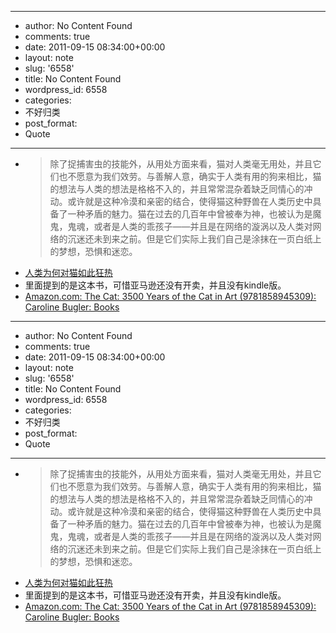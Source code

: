 - --
- author: No Content Found
- comments: true
- date: 2011-09-15 08:34:00+00:00
- layout: note
- slug: '6558'
- title: No Content Found
- wordpress_id: 6558
- categories:
- 不好归类
- post_format:
- Quote
- --
- <blockquote>除了捉捕害虫的技能外，从用处方面来看，猫对人类毫无用处，并且它们也不愿意为我们效劳。与善解人意，确实于人类有用的狗来相比，猫的想法与人类的想法是格格不入的，并且常常混杂着缺乏同情心的冲动。或许就是这种冷漠和亲密的结合，使得猫这种野兽在人类历史中具备了一种矛盾的魅力。猫在过去的几百年中曾被奉为神，也被认为是魔鬼，鬼魂，或者是人类的乖孩子——并且是在网络的漩涡以及人类对网络的沉迷还未到来之前。但是它们实际上我们自己是涂抹在一页白纸上的梦想，恐惧和迷恋。</blockquote>
- [人类为何对猫如此狂热](http://dongxi.net/b11rq)
- 里面提到的是这本书，可惜亚马逊还没有开卖，并且没有kindle版。
- [Amazon.com: The Cat: 3500 Years of the Cat in Art (9781858945309): Caroline Bugler: Books](http://www.amazon.com/Cat-3500-Years-Art/dp/1858945305/ref=sr_1_1?ie=UTF8&qid=1316075883&sr=8-1)
- --
- author: No Content Found
- comments: true
- date: 2011-09-15 08:34:00+00:00
- layout: note
- slug: '6558'
- title: No Content Found
- wordpress_id: 6558
- categories:
- 不好归类
- post_format:
- Quote
- --
- <blockquote>除了捉捕害虫的技能外，从用处方面来看，猫对人类毫无用处，并且它们也不愿意为我们效劳。与善解人意，确实于人类有用的狗来相比，猫的想法与人类的想法是格格不入的，并且常常混杂着缺乏同情心的冲动。或许就是这种冷漠和亲密的结合，使得猫这种野兽在人类历史中具备了一种矛盾的魅力。猫在过去的几百年中曾被奉为神，也被认为是魔鬼，鬼魂，或者是人类的乖孩子——并且是在网络的漩涡以及人类对网络的沉迷还未到来之前。但是它们实际上我们自己是涂抹在一页白纸上的梦想，恐惧和迷恋。</blockquote>
- [人类为何对猫如此狂热](http://dongxi.net/b11rq)
- 里面提到的是这本书，可惜亚马逊还没有开卖，并且没有kindle版。
- [Amazon.com: The Cat: 3500 Years of the Cat in Art (9781858945309): Caroline Bugler: Books](http://www.amazon.com/Cat-3500-Years-Art/dp/1858945305/ref=sr_1_1?ie=UTF8&qid=1316075883&sr=8-1)
